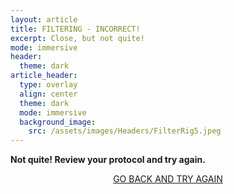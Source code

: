 ```yaml
---
layout: article
title: FILTERING - INCORRECT!
excerpt: Close, but not quite!
mode: immersive
header:
  theme: dark
article_header:
  type: overlay
  align: center
  theme: dark
  mode: immersive
  background_image:
    src: /assets/images/Headers/FilterRig5.jpeg
---
```


**Not quite! Review your protocol and try again.**


<p align="center">
<a class="button button--outline-primary button--pill" href="VerticalStoring1">GO BACK AND TRY AGAIN</a></p>